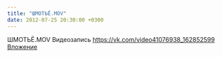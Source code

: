 ```yaml
---
title: "ШМОТЬЁ.MOV"
date: 2012-07-25 20:30:00 +0300
---
```


ШМОТЬЁ.MOV
Видеозапись
<a class="vk-attach" href="https://vk.com/video41076938_162852599">https://vk.com/video41076938_162852599</a>
<a class="vk-attach" href="https://vk.com/video41076938_162852599">Вложение</a>
